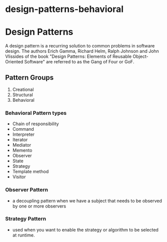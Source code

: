 # design-patterns-behavioral
# Design Patterns
A design pattern is a recurring solution to common problems in software design. The authors Erich Gamma, Richard Helm, Ralph Johnson and John Vlissides of the book "Design Patterns: Elements of Reusable Object-Oriented Software" are referred to as the Gang of Four or GoF.

## Pattern Groups
1. Creational
2. Structural
3. Behavioral

### Behavioral Pattern types
- Chain of responsibility
- Command
- Interpreter
- Iterator
- Mediator
- Memento
- Observer
- State
- Strategy
- Template method
- Visitor

### Observer Pattern
- a decoupling pattern when we have a subject that needs to be observed by one or more observers

### Strategy Pattern
- used when you want to enable the strategy or algorithm to be selected at runtime.
